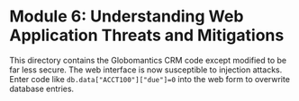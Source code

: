 # Module 6: Understanding Web Application Threats and Mitigations
This directory contains the Globomantics CRM code except modified to
be far less secure. The web interface is now susceptible to injection
attacks. Enter code like `db.data["ACCT100"]["due"]=0` into the web
form to overwrite database entries.
